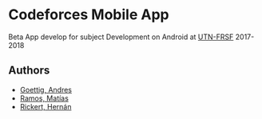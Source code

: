 # Codeforces Mobile App

Beta App develop for subject Development on Android at [UTN-FRSF](https://www.frsf.utn.edu.ar/) 2017-2018

## Authors

- [Goettig, Andres](https://github.com/hardkill88)
- [Ramos, Matías](https://github.com/matramos)
- [Rickert, Hernán](https://github.com/hernanrickert)
